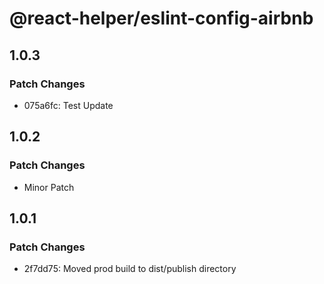 # @react-helper/eslint-config-airbnb

## 1.0.3

### Patch Changes

- 075a6fc: Test Update

## 1.0.2

### Patch Changes

- Minor Patch

## 1.0.1

### Patch Changes

- 2f7dd75: Moved prod build to dist/publish directory
